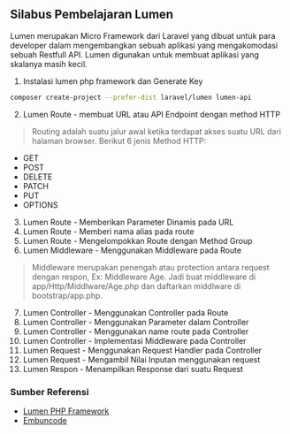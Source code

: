 ## Silabus Pembelajaran Lumen 
Lumen merupakan Micro Framework dari Laravel yang dibuat untuk para developer dalam mengembangkan sebuah aplikasi yang mengakomodasi sebuah Restfull API. Lumen digunakan untuk membuat aplikasi yang skalanya masih kecil.

1. Instalasi lumen php framework dan Generate Key
```bash
composer create-project --prefer-dist laravel/lumen lumen-api
```
2. Lumen Route - membuat URL atau API Endpoint dengan method HTTP
> Routing adalah suatu jalur awal ketika terdapat akses suatu URL dari halaman browser.
Berikut 6 jenis Method HTTP:
- GET
- POST
- DELETE
- PATCH
- PUT
- OPTIONS

3. Lumen Route - Memberikan Parameter Dinamis pada URL
4. Lumen Route - Memberi nama alias pada route
5. Lumen Route - Mengelompokkan Route dengan Method Group
6. Lumen Middleware - Menggunakan Middleware pada Route
> Middleware merupakan penengah atau protection antara request dengan respon, Ex: Middleware Age.
Jadi buat middleware di app/Http/Middlware/Age.php dan daftarkan middlware di bootstrap/app.php.
7. Lumen Controller - Menggunakan Controller pada Route
8. Lumen Controller - Menggunakan Parameter dalam Controller
9. Lumen Controller - Menggunakan name route pada Controller
10. Lumen Controller - Implementasi Middleware pada Controller
11. Lumen Request  - Menggunakan Request Handler pada Controller
12. Lumen Request  - Mengambil Nilai Inputan menggunakan request
13. Lumen Respon - Menampilkan Response dari suatu Request

### Sumber Referensi
- [Lumen PHP Framework](https://lumen.laravel.com/)
- [Embuncode](https://embuncode.blogspot.com/)